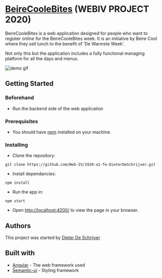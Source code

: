 # [BeireCooleBites](http://dieterdeschrijver.be/) (WEBIV PROJECT 2020)

BeireCooleBites is a web application designed for people who want to register online for the BeireCooleBites week. It is an initiative by Beire Cool where they sell lunch to the benefit of 'De Warmste Week'.

Not only this but the application includes a fully functional managing platform for all the days and menus.

![demo gif](https://github.com/Web-IV/1920-a1-fe-DieterDeSchrijver/tree/master/src/assets/ezgif-4-0a5800767ae7.gif)

## Getting Started

### Beforehand
* Run the backend side of the web application

### Prerequisites

* You should have [npm](https://www.npmjs.com/get-npm) installed on your machine. 

### Installing

* Clone the repository:
```
git clone https://github.com/Web-IV/1920-a1-fe-DieterDeSchrijver.git
```

* Install dependancies:
```
npm install
```
* Run the app in:
```
npm start
```
* Open [http://localhost:4200/](http://localhost:4200/) to view the page in your browser.

## Authors

This project was started by [Dieter De Schrijver](https://github.com/DieterDeSchrijver)

## Built with

* [Angular](https://github.com/angular) - The web framework used
* [Semantic-ui](https://react.semantic-ui.com/) - Styling framework

